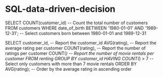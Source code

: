 # SQL-data-driven-decision



SELECT COUNT(customer_id) -- Count the total number of customers
FROM customers
WHERE date_of_birth BETWEEN '1980-01-01' AND '1989-12-31'; -- Select customers born between 1980-01-01 and 1989-12-31


SELECT customer_id,  -- Report the customer_id
       AVG(rating), -- Report the average rating per customer
       COUNT(rating), -- Report the number of ratings per customer
       COUNT(*) -- Report the number of movie rentals per customer
FROM renting
GROUP BY customer_id
HAVING COUNT(*) > 7 -- Select only customers with more than 7 movie rentals
ORDER BY AVG(rating); -- Order by the average rating in ascending order
